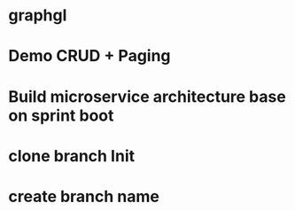 # graphgl
# Demo CRUD + Paging
# Build microservice architecture base on sprint boot

# clone branch Init 
# create branch name
